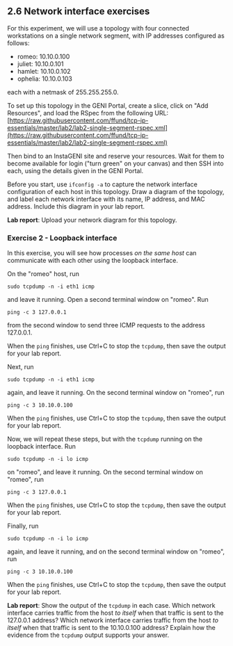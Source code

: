 ## 2.6 Network interface exercises

For this experiment, we will use a topology with four connected workstations on a single network segment, with IP addresses configured as follows:

* romeo: 10.10.0.100
* juliet: 10.10.0.101
* hamlet: 10.10.0.102
* ophelia: 10.10.0.103

each with a netmask of 255.255.255.0. 

To set up this topology in the GENI Portal, create a slice, click on "Add Resources", and load the RSpec from the following URL: [https://raw.githubusercontent.com/ffund/tcp-ip-essentials/master/lab2/lab2-single-segment-rspec.xml](https://raw.githubusercontent.com/ffund/tcp-ip-essentials/master/lab2/lab2-single-segment-rspec.xml)

Then bind to an InstaGENI site and reserve your resources. Wait for them to become available for login ("turn green" on your canvas) and then SSH into each, using the details given in the GENI Portal.

Before you start, use `ifconfig -a` to capture the network interface configuration of each host in this topology. Draw a diagram of the topology, and label each network interface with its name, IP address, and MAC address. Include this diagram in your lab report.

**Lab report**: Upload your network diagram for this topology.


### Exercise 2 - Loopback interface

In this exercise, you will see how processes *on the same host* can communicate with each other using the loopback interface.

On the "romeo" host, run

```
sudo tcpdump -n -i eth1 icmp
```

and leave it running. Open a second terminal window on "romeo". Run

```
ping -c 3 127.0.0.1
```

from the second window to send three ICMP requests to the address 127.0.0.1.

When the `ping` finishes, use Ctrl+C to stop the `tcpdump`, then save the output for your lab report.

Next, run

```
sudo tcpdump -n -i eth1 icmp
```

again, and leave it running. On the second terminal window on "romeo", run

```
ping -c 3 10.10.0.100
```

When the `ping` finishes, use Ctrl+C to stop the `tcpdump`, then save the output for your lab report.

Now, we will repeat these steps, but with the `tcpdump` running on the loopback interface. Run

```
sudo tcpdump -n -i lo icmp
```

on "romeo", and leave it running. On the second terminal window on "romeo", run

```
ping -c 3 127.0.0.1
```

When the `ping` finishes, use Ctrl+C to stop the `tcpdump`, then save the output for your lab report.

Finally, run

```
sudo tcpdump -n -i lo icmp
```

again, and leave it running, and on the second terminal window on "romeo", run

```
ping -c 3 10.10.0.100
```

When the `ping` finishes, use Ctrl+C to stop the `tcpdump`, then save the output for your lab report.


**Lab report**: Show the output of the `tcpdump` in each case. Which network interface carries traffic from the host *to itself* when that traffic is sent to the 127.0.0.1 address? Which network interface carries traffic from the host *to itself* when that traffic is sent to the 10.10.0.100 address? Explain how the evidence from the `tcpdump` output supports your answer.
